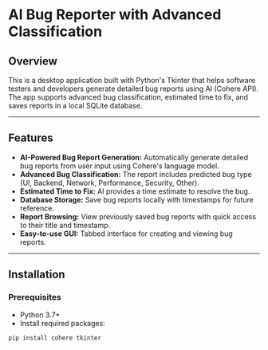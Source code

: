# AI Bug Reporter with Advanced Classification

## Overview
This is a desktop application built with Python's Tkinter that helps software testers and developers generate detailed bug reports using AI (Cohere API). The app supports advanced bug classification, estimated time to fix, and saves reports in a local SQLite database.

---

## Features
- **AI-Powered Bug Report Generation:** Automatically generate detailed bug reports from user input using Cohere's language model.
- **Advanced Bug Classification:** The report includes predicted bug type (UI, Backend, Network, Performance, Security, Other).
- **Estimated Time to Fix:** AI provides a time estimate to resolve the bug.
- **Database Storage:** Save bug reports locally with timestamps for future reference.
- **Report Browsing:** View previously saved bug reports with quick access to their title and timestamp.
- **Easy-to-use GUI:** Tabbed interface for creating and viewing bug reports.

---

## Installation

### Prerequisites
- Python 3.7+
- Install required packages:
```bash
pip install cohere tkinter
